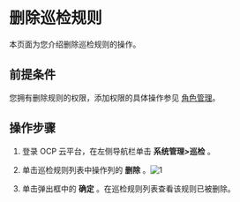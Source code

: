 删除巡检规则 
===========================

本页面为您介绍删除巡检规则的操作。

前提条件 
-------------------------

您拥有删除规则的权限，添加权限的具体操作参见 [角色管理](/zh-CN/3.ob-cloud-platform/11.using-system-management/3.roles.md)。

操作步骤 
-------------------------

1. 登录 OCP 云平台，在左侧导航栏单击 **系统管理\>巡检** 。

   

2. 单击巡检规则列表中操作列的 **删除** 。![1](https://help-static-aliyun-doc.aliyuncs.com/assets/img/zh-CN/6364730261/p268423.png)

   

3. 单击弹出框中的 **确定** 。在巡检规则列表查看该规则已被删除。

   



